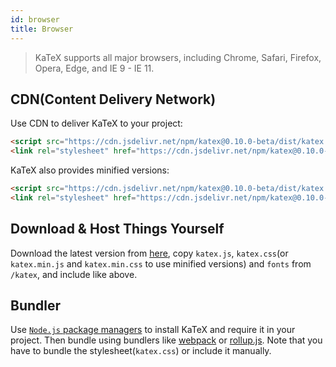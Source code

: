 ```yaml
---
id: browser
title: Browser
---
```

> KaTeX supports all major browsers, including Chrome, Safari, Firefox, Opera, Edge, and IE 9 - IE 11.

## CDN(Content Delivery Network)
Use CDN to deliver KaTeX to your project:

```html
<script src="https://cdn.jsdelivr.net/npm/katex@0.10.0-beta/dist/katex.js" integrity="sha256-9uW7yW4EwdUyWU2PHu+Ccek7+xbQpDTDS5OBP0qDrTM=" crossorigin="anonymous"></script>
<link rel="stylesheet" href="https://cdn.jsdelivr.net/npm/katex@0.10.0-beta/dist/katex.css" integrity="sha256-T4bfkilI7rlQXG1R8kqn+FGhe56FhZmqmp9x75Lw4s8=" crossorigin="anonymous">
```

KaTeX also provides minified versions:

```html
<script src="https://cdn.jsdelivr.net/npm/katex@0.10.0-beta/dist/katex.min.js" integrity="sha256-mxaM9VWtRj1wBtn50/EDUUe4m3t39ExE+xEPyrxVB8I=" crossorigin="anonymous"></script>
<link rel="stylesheet" href="https://cdn.jsdelivr.net/npm/katex@0.10.0-beta/dist/katex.min.css" integrity="sha256-sI/DdD47R/Sa54XZDNFjRWlS+Dv8MC5xfkqQLRh0Jes=" crossorigin="anonymous">
```

## Download & Host Things Yourself
Download the latest version from [here](https://github.com/Khan/KaTeX/releases),
copy `katex.js`, `katex.css`(or `katex.min.js` and `katex.min.css` to use minified
versions) and `fonts` from `/katex`, and include like above.

## Bundler
Use [`Node.js` package managers](node.md) to install KaTeX and require it in your
project. Then bundle using bundlers like [webpack](https://webpack.js.org/) or
[rollup.js](https://rollupjs.org/). Note that you have to bundle the stylesheet(`katex.css`)
or include it manually.

